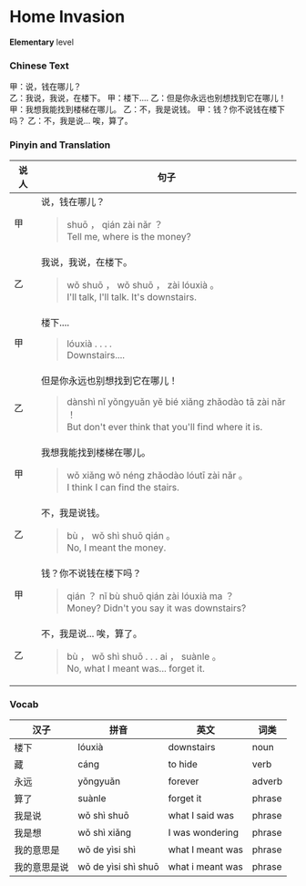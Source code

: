 # Home Invasion
**Elementary** level
### Chinese Text
甲：说，钱在哪儿？<br />乙：我说，我说，在楼下。
甲：楼下....
乙：但是你永远也别想找到它在哪儿！
甲：我想我能找到楼梯在哪儿。
乙：不，我是说钱。
甲：钱？你不说钱在楼下吗？
乙：不，我是说... 唉，算了。

### Pinyin and Translation
|说人|句子|
|----|----|
|甲|说，钱在哪儿？<blockquote>shuō ， qián zài nǎr ？<br />Tell me, where is the money?</blockquote>|
|乙|我说，我说，在楼下。<blockquote>wǒ shuō ， wǒ shuō ， zài lóuxià 。<br />I'll talk, I'll talk. It's downstairs.</blockquote>|
|甲|楼下....<blockquote>lóuxià . . . .<br />Downstairs....</blockquote>|
|乙|但是你永远也别想找到它在哪儿！<blockquote>dànshì nǐ yǒngyuǎn yě bié xiǎng zhǎodào tā zài nǎr ！<br />But don't ever think that you'll find where it is.</blockquote>|
|甲|我想我能找到楼梯在哪儿。<blockquote>wǒ xiǎng wǒ néng zhǎodào lóutī zài nǎr 。<br />I think I can find the stairs.</blockquote>|
|乙|不，我是说钱。<blockquote>bù ， wǒ shì shuō qián 。<br />No, I meant the money.</blockquote>|
|甲|钱？你不说钱在楼下吗？<blockquote>qián ？ nǐ bù shuō qián zài lóuxià ma ？<br />Money? Didn't you say it was downstairs?</blockquote>|
|乙|不，我是说... 唉，算了。<blockquote>bù ， wǒ shì shuō . . .  ai ， suànle 。<br />No, what I meant was... forget it.</blockquote>|
### Vocab
|汉子|拼音|英文|词类|
|----|----|----|----|
|楼下|lóuxià|downstairs|noun|
|藏|cáng|to hide|verb|
|永远|yǒngyuǎn|forever|adverb|
|算了|suànle|forget it|phrase|
|我是说|wǒ shì shuō|what I said was|phrase|
|我是想|wǒ shì xiǎng|I was wondering|phrase|
|我的意思是|wǒ de yìsi shì|what I meant was|phrase|
|我的意思是说|wǒ de yìsi shì shuō|what i meant was|phrase|